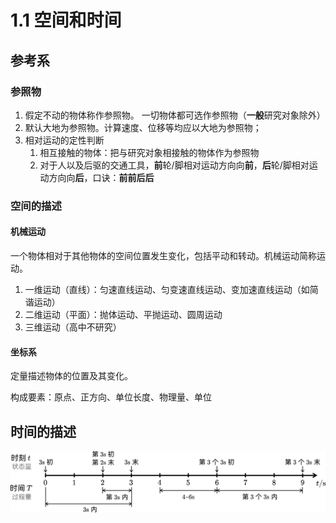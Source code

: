 # 1.1 空间和时间

## 参考系

### 参照物

1. 假定不动的物体称作参照物。
   一切物体都可选作参照物（**一般**研究对象除外）
2. 默认大地为参照物。计算速度、位移等均应以大地为参照物；
3. 相对运动的定性判断
   1. 相互接触的物体：把与研究对象相接触的物体作为参照物
   2. 对于人以及后驱的交通工具，**前**轮/脚相对运动方向向**前**，**后**轮/脚相对运动方向向**后**，口诀：**前前后后**

### 空间的描述

#### 机械运动

一个物体相对于其他物体的空间位置发生变化，包括平动和转动。机械运动简称运动。

1. 一维运动（直线）：匀速直线运动、匀变速直线运动、变加速直线运动（如简谐运动）
2. 二维运动（平面）：抛体运动、平抛运动、圆周运动
3. 三维运动（高中不研究）

#### 坐标系

定量描述物体的位置及其变化。

构成要素：原点、正方向、单位长度、物理量、单位

## 时间的描述

![&revert](./images/timeline.svg)
